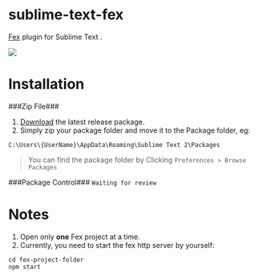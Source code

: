 sublime-text-fex
================

[Fex](https://github.com/hwangzhiming/fex) plugin for Sublime Text .

![](https://btt8lq.bn1301.livefilestore.com/y2po3np0AVJrkaa_8jt2cD3L7q4hIKgmt0Wnc8U6NVISkm_fDldEvZ_UzsOfKGaXnXcIHsPuAgmDrFbQhyXht75xeD9p-0whf2QEa1AQqv8Yl8/Screenshots2.png?psid=1)

Installation
============

###Zip File###
1. [Download](https://github.com/hwangzhiming/sublime-text-fex/releases) the latest release package.
2. Simply zip your package folder and move it to the Package folder, eg:
```
C:\Users\{UserName}\AppData\Roaming\Sublime Text 2\Packages
```
> You can find the package folder by Clicking `Preferences > Browse Packages`

###Package Control###
`Waiting for review`

Notes
=============
1. Open only **one** Fex project at a time.
2. Currently, you need to start the fex http server by yourself:
```
cd fex-project-folder
npm start
```
